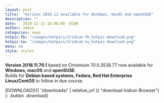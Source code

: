 ```yaml
---
layout: post
title:  "Version 2018.11 available for Windows, macOS and openSUSE"
description: ""
date:   2018-11-13 18:00:00 -0100
author:	admin
categories: news
hotpic-fb: "/images/hotpics/Iridium-fb_hotpic-download.png"
hotpic-tw: "/images/hotpics/Iridium-tw_hotpic-download.png"
menu: no
style: style1
---
```


**Version 2018.11.70.1** based on Chromium 70.0.3538.77 now available for **Windows, macOS** and **openSUSE**.   
Builds for **Debian based systems, Fedora, Red Hat Enterprise Linux/CentOS** to follow in due course.    
    
[DOWNLOAD]({{ '/downloads/' | relative_url }} "download Iridium Browser"){: .button .download}     
